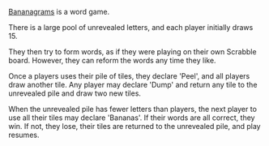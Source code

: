 [Bananagrams](https://en.wikipedia.org/wiki/Bananagrams) is a word game.

There is a large pool of unrevealed letters, and each player initially draws 15.

They then try to form words, as if they were playing on their own Scrabble board.  However, they can reform the words any time they like.

Once a players uses their pile of tiles, they declare 'Peel', and all players draw another tile.  Any player may declare 'Dump' and return any tile to the unrevealed pile and draw two new tiles.

When the unrevealed pile has fewer letters than players, the next player to use all their tiles may declare 'Bananas'.  If their words are all correct, they win.  If not, they lose, their tiles are returned to the unrevealed pile, and play resumes.

